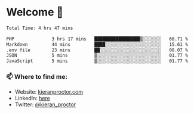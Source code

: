 # Welcome 🦘

<!--START_SECTION:waka-->

```txt
Total Time: 4 hrs 47 mins

PHP              3 hrs 17 mins   █████████████████▒░░░░░░░   68.71 %
Markdown         44 mins         ████░░░░░░░░░░░░░░░░░░░░░   15.61 %
.env file        23 mins         ██░░░░░░░░░░░░░░░░░░░░░░░   08.07 %
JSON             5 mins          ▒░░░░░░░░░░░░░░░░░░░░░░░░   01.77 %
JavaScript       5 mins          ▒░░░░░░░░░░░░░░░░░░░░░░░░   01.77 %
```

<!--END_SECTION:waka-->

### 📫 Where to find me:

-   Website: [kieranproctor.com](https://kieranproctor.com/)
-   LinkedIn: [here](https://www.linkedin.com/in/kieran-proctor-086b5a159/)
-   Twitter: [@kieran_proctor](https://twitter.com/kieran_proctor)
